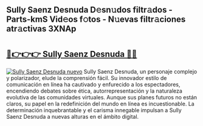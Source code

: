 ## Sully Saenz Desnuda D𝚎sn𝚞dos filtr𝚊dos - Parts-kmS Vid𝚎os f𝚘tos - N𝚞evas filtr𝚊ciones atr𝚊ctivas 3XNAp

# <h2><a href="http://mbbudg.tromn.icu/?c=Sully+Saenz+Desnuda">🔗👉👉👉 Sully Saenz Desnuda 🔗🔗</a></h2>

[![Sully Saenz Desnuda nuevo](https://i.imgur.com/pEAQMta.gif)](http://mbbudg.tromn.icu/?c=Sully+Saenz+Desnuda)
Sully Saenz Desnuda, un personaje complejo y polarizador, elude la comprensión fácil. Su innovador estilo de comunicación en línea ha cautivado y enfurecido a los espectadores, encendiendo debates sobre ética, autorrepresentación y la naturaleza evolutiva de las comunidades virtuales. Aunque sus planes futuros no están claros, su papel en la redefinición del mundo en línea es incuestionable. La determinación inquebrantable y el carisma innegable impulsan a Sully Saenz Desnuda a nuevas alturas en el ámbito digital.
